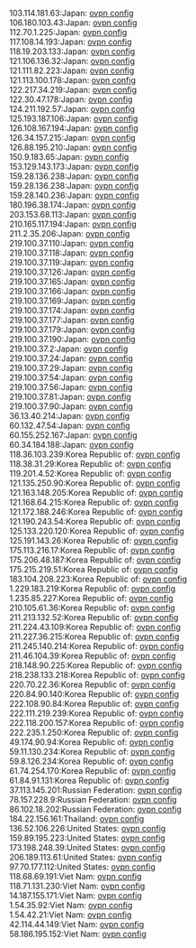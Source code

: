 103.114.181.63:Japan: [ovpn config](vpn/103_114_181_63.ovpn)  
106.180.103.43:Japan: [ovpn config](vpn/106_180_103_43.ovpn)  
112.70.1.225:Japan: [ovpn config](vpn/112_70_1_225.ovpn)  
117.108.14.193:Japan: [ovpn config](vpn/117_108_14_193.ovpn)  
118.19.203.133:Japan: [ovpn config](vpn/118_19_203_133.ovpn)  
121.106.136.32:Japan: [ovpn config](vpn/121_106_136_32.ovpn)  
121.111.82.223:Japan: [ovpn config](vpn/121_111_82_223.ovpn)  
121.113.100.178:Japan: [ovpn config](vpn/121_113_100_178.ovpn)  
122.217.34.219:Japan: [ovpn config](vpn/122_217_34_219.ovpn)  
122.30.47.178:Japan: [ovpn config](vpn/122_30_47_178.ovpn)  
124.211.192.57:Japan: [ovpn config](vpn/124_211_192_57.ovpn)  
125.193.187.106:Japan: [ovpn config](vpn/125_193_187_106.ovpn)  
126.108.167.194:Japan: [ovpn config](vpn/126_108_167_194.ovpn)  
126.34.157.215:Japan: [ovpn config](vpn/126_34_157_215.ovpn)  
126.88.195.210:Japan: [ovpn config](vpn/126_88_195_210.ovpn)  
150.9.183.65:Japan: [ovpn config](vpn/150_9_183_65.ovpn)  
153.129.143.173:Japan: [ovpn config](vpn/153_129_143_173.ovpn)  
159.28.136.238:Japan: [ovpn config](vpn/159_28_136_238.ovpn)  
159.28.136.238:Japan: [ovpn config](vpn/159_28_136_238.ovpn)  
159.28.140.236:Japan: [ovpn config](vpn/159_28_140_236.ovpn)  
180.196.38.174:Japan: [ovpn config](vpn/180_196_38_174.ovpn)  
203.153.68.113:Japan: [ovpn config](vpn/203_153_68_113.ovpn)  
210.165.117.194:Japan: [ovpn config](vpn/210_165_117_194.ovpn)  
211.2.35.206:Japan: [ovpn config](vpn/211_2_35_206.ovpn)  
219.100.37.110:Japan: [ovpn config](vpn/219_100_37_110.ovpn)  
219.100.37.118:Japan: [ovpn config](vpn/219_100_37_118.ovpn)  
219.100.37.119:Japan: [ovpn config](vpn/219_100_37_119.ovpn)  
219.100.37.126:Japan: [ovpn config](vpn/219_100_37_126.ovpn)  
219.100.37.165:Japan: [ovpn config](vpn/219_100_37_165.ovpn)  
219.100.37.166:Japan: [ovpn config](vpn/219_100_37_166.ovpn)  
219.100.37.169:Japan: [ovpn config](vpn/219_100_37_169.ovpn)  
219.100.37.174:Japan: [ovpn config](vpn/219_100_37_174.ovpn)  
219.100.37.177:Japan: [ovpn config](vpn/219_100_37_177.ovpn)  
219.100.37.179:Japan: [ovpn config](vpn/219_100_37_179.ovpn)  
219.100.37.190:Japan: [ovpn config](vpn/219_100_37_190.ovpn)  
219.100.37.2:Japan: [ovpn config](vpn/219_100_37_2.ovpn)  
219.100.37.24:Japan: [ovpn config](vpn/219_100_37_24.ovpn)  
219.100.37.29:Japan: [ovpn config](vpn/219_100_37_29.ovpn)  
219.100.37.54:Japan: [ovpn config](vpn/219_100_37_54.ovpn)  
219.100.37.56:Japan: [ovpn config](vpn/219_100_37_56.ovpn)  
219.100.37.81:Japan: [ovpn config](vpn/219_100_37_81.ovpn)  
219.100.37.90:Japan: [ovpn config](vpn/219_100_37_90.ovpn)  
36.13.40.214:Japan: [ovpn config](vpn/36_13_40_214.ovpn)  
60.132.47.54:Japan: [ovpn config](vpn/60_132_47_54.ovpn)  
60.155.252.167:Japan: [ovpn config](vpn/60_155_252_167.ovpn)  
60.34.184.188:Japan: [ovpn config](vpn/60_34_184_188.ovpn)  
118.36.103.239:Korea Republic of: [ovpn config](vpn/118_36_103_239.ovpn)  
118.38.31.29:Korea Republic of: [ovpn config](vpn/118_38_31_29.ovpn)  
119.201.4.52:Korea Republic of: [ovpn config](vpn/119_201_4_52.ovpn)  
121.135.250.90:Korea Republic of: [ovpn config](vpn/121_135_250_90.ovpn)  
121.163.148.205:Korea Republic of: [ovpn config](vpn/121_163_148_205.ovpn)  
121.168.64.215:Korea Republic of: [ovpn config](vpn/121_168_64_215.ovpn)  
121.172.188.246:Korea Republic of: [ovpn config](vpn/121_172_188_246.ovpn)  
121.190.243.54:Korea Republic of: [ovpn config](vpn/121_190_243_54.ovpn)  
125.133.220.120:Korea Republic of: [ovpn config](vpn/125_133_220_120.ovpn)  
125.191.143.26:Korea Republic of: [ovpn config](vpn/125_191_143_26.ovpn)  
175.113.216.17:Korea Republic of: [ovpn config](vpn/175_113_216_17.ovpn)  
175.206.48.187:Korea Republic of: [ovpn config](vpn/175_206_48_187.ovpn)  
175.215.219.51:Korea Republic of: [ovpn config](vpn/175_215_219_51.ovpn)  
183.104.208.223:Korea Republic of: [ovpn config](vpn/183_104_208_223.ovpn)  
1.229.183.219:Korea Republic of: [ovpn config](vpn/1_229_183_219.ovpn)  
1.235.85.227:Korea Republic of: [ovpn config](vpn/1_235_85_227.ovpn)  
210.105.61.36:Korea Republic of: [ovpn config](vpn/210_105_61_36.ovpn)  
211.213.132.52:Korea Republic of: [ovpn config](vpn/211_213_132_52.ovpn)  
211.224.43.109:Korea Republic of: [ovpn config](vpn/211_224_43_109.ovpn)  
211.227.36.215:Korea Republic of: [ovpn config](vpn/211_227_36_215.ovpn)  
211.245.140.214:Korea Republic of: [ovpn config](vpn/211_245_140_214.ovpn)  
211.46.104.39:Korea Republic of: [ovpn config](vpn/211_46_104_39.ovpn)  
218.148.90.225:Korea Republic of: [ovpn config](vpn/218_148_90_225.ovpn)  
218.238.133.218:Korea Republic of: [ovpn config](vpn/218_238_133_218.ovpn)  
220.70.22.36:Korea Republic of: [ovpn config](vpn/220_70_22_36.ovpn)  
220.84.90.140:Korea Republic of: [ovpn config](vpn/220_84_90_140.ovpn)  
222.108.90.84:Korea Republic of: [ovpn config](vpn/222_108_90_84.ovpn)  
222.111.219.239:Korea Republic of: [ovpn config](vpn/222_111_219_239.ovpn)  
222.118.200.157:Korea Republic of: [ovpn config](vpn/222_118_200_157.ovpn)  
222.235.1.250:Korea Republic of: [ovpn config](vpn/222_235_1_250.ovpn)  
49.174.90.94:Korea Republic of: [ovpn config](vpn/49_174_90_94.ovpn)  
59.11.130.234:Korea Republic of: [ovpn config](vpn/59_11_130_234.ovpn)  
59.8.126.234:Korea Republic of: [ovpn config](vpn/59_8_126_234.ovpn)  
61.74.254.170:Korea Republic of: [ovpn config](vpn/61_74_254_170.ovpn)  
61.84.91.131:Korea Republic of: [ovpn config](vpn/61_84_91_131.ovpn)  
37.113.145.201:Russian Federation: [ovpn config](vpn/37_113_145_201.ovpn)  
78.157.228.9:Russian Federation: [ovpn config](vpn/78_157_228_9.ovpn)  
86.102.18.202:Russian Federation: [ovpn config](vpn/86_102_18_202.ovpn)  
184.22.156.161:Thailand: [ovpn config](vpn/184_22_156_161.ovpn)  
136.52.106.226:United States: [ovpn config](vpn/136_52_106_226.ovpn)  
159.89.195.223:United States: [ovpn config](vpn/159_89_195_223.ovpn)  
173.198.248.39:United States: [ovpn config](vpn/173_198_248_39.ovpn)  
206.189.113.61:United States: [ovpn config](vpn/206_189_113_61.ovpn)  
97.70.177.112:United States: [ovpn config](vpn/97_70_177_112.ovpn)  
118.68.69.191:Viet Nam: [ovpn config](vpn/118_68_69_191.ovpn)  
118.71.131.230:Viet Nam: [ovpn config](vpn/118_71_131_230.ovpn)  
14.187.155.171:Viet Nam: [ovpn config](vpn/14_187_155_171.ovpn)  
1.54.35.92:Viet Nam: [ovpn config](vpn/1_54_35_92.ovpn)  
1.54.42.21:Viet Nam: [ovpn config](vpn/1_54_42_21.ovpn)  
42.114.44.149:Viet Nam: [ovpn config](vpn/42_114_44_149.ovpn)  
58.186.195.152:Viet Nam: [ovpn config](vpn/58_186_195_152.ovpn)  
